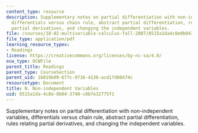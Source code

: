 ```yaml
---
content_type: resource
description: Supplementary notes on partial differentiation with non-independent variables,
  differentials versus chain rule, abstract partial differentiation, rules relating
  partial derivatives, and changing the independent variables.
file: /courses/18-02-multivariable-calculus-fall-2007/8515a1da4c8e0b043740c8b7e32775f1_non_ind_variable.pdf
file_type: application/pdf
learning_resource_types:
- Readings
license: https://creativecommons.org/licenses/by-nc-sa/4.0/
ocw_type: OCWFile
parent_title: Readings
parent_type: CourseSection
parent_uid: 16819b09-677c-9716-4136-acd1fd60474c
resourcetype: Document
title: N. Non-independent Variables
uid: 8515a1da-4c8e-0b04-3740-c8b7e32775f1
---
```

Supplementary notes on partial differentiation with non-independent variables, differentials versus chain rule, abstract partial differentiation, rules relating partial derivatives, and changing the independent variables.